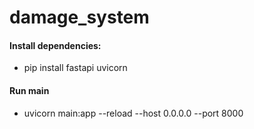 # damage_system

#### Install dependencies:
- pip install fastapi uvicorn

#### Run main
- uvicorn main:app --reload --host 0.0.0.0 --port 8000
